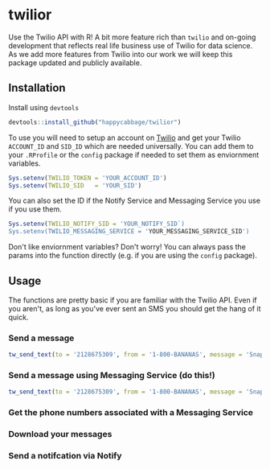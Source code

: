 # twilior

Use the Twilio API with R! A bit more feature rich than `twilio` and on-going development that reflects real life business use of Twilio for data science. As we add more features from Twilio into our work we will keep this package updated and publicly available.

## Installation

Install using `devtools`

``` r
devtools::install_github("happycabbage/twilior")
```

To use you will need to setup an account on [Twilio](twilio.com) and get your Twilio  `ACCOUNT_ID` and `SID_ID` which are needed universally. You can add them to your `.RProfile` or the `config` package if needed to set them as enviornment variables.

```r
Sys.setenv(TWILIO_TOKEN = 'YOUR_ACCOUNT_ID')
Sys.setenv(TWILIO_SID   = 'YOUR_SID')
```

You can also set the ID if the Notify Service and Messaging Service you use if you use them.

```r
Sys.setenv(TWILIO_NOTIFY_SID = 'YOUR_NOTIFY_SID`)
Sys.setenv(TWILIO_MESSAGING_SERVICE = 'YOUR_MESSAGING_SERVICE_SID')
```

Don't like enviornment variables? Don't worry! You can always pass the params into the function directly (e.g. if you are using the `config` package).


## Usage

The functions are pretty basic if you are familiar with the Twilio API. Even if you aren't, as long as you've ever sent an SMS you should get the hang of it quick.

### Send a message

```r
tw_send_text(to = '2128675309', from = '1-800-BANANAS', message = 'Snape kills Dumbledore')
```

### Send a message using Messaging Service (do this!)
```r
tw_send_text(to = '2128675309', from = '1-800-BANANAS', message = 'Snape kills Dumbledore', service_sid = 'XX123XXXX')
```

### Get the phone numbers associated with a Messaging Service

### Download your messages

### Send a notifcation via Notify


